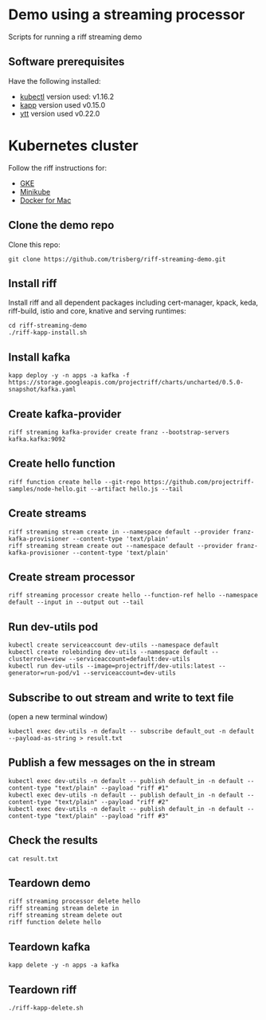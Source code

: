 # Demo using a streaming processor
Scripts for running a riff streaming demo

## Software prerequisites

Have the following installed:

- [kubectl](https://kubernetes.io/docs/tasks/tools/install-kubectl/) version used: v1.16.2
- [kapp](https://github.com/k14s/kapp#kapp) version used v0.15.0
- [ytt](https://github.com/k14s/ytt#ytt-yaml-templating-tool) version used v0.22.0

# Kubernetes cluster

Follow the riff instructions for:

- [GKE](https://projectriff.io/docs/v0.4/getting-started/gke)
- [Minikube](https://projectriff.io/docs/v0.4/getting-started/minikube)
- [Docker for Mac](https://projectriff.io/docs/v0.4/getting-started/docker-for-mac)

## Clone the demo repo

Clone this repo:

```
git clone https://github.com/trisberg/riff-streaming-demo.git
```

## Install riff

Install riff and all dependent packages including cert-manager, kpack, keda, riff-build, istio and core, knative and serving runtimes:

```
cd riff-streaming-demo
./riff-kapp-install.sh
```

## Install kafka

```
kapp deploy -y -n apps -a kafka -f https://storage.googleapis.com/projectriff/charts/uncharted/0.5.0-snapshot/kafka.yaml
```

## Create kafka-provider

```
riff streaming kafka-provider create franz --bootstrap-servers kafka.kafka:9092
```

## Create hello function

```
riff function create hello --git-repo https://github.com/projectriff-samples/node-hello.git --artifact hello.js --tail
```

## Create streams

```
riff streaming stream create in --namespace default --provider franz-kafka-provisioner --content-type 'text/plain'
riff streaming stream create out --namespace default --provider franz-kafka-provisioner --content-type 'text/plain'
```

## Create stream processor

```
riff streaming processor create hello --function-ref hello --namespace default --input in --output out --tail
```

## Run dev-utils pod

```
kubectl create serviceaccount dev-utils --namespace default
kubectl create rolebinding dev-utils --namespace default --clusterrole=view --serviceaccount=default:dev-utils
kubectl run dev-utils --image=projectriff/dev-utils:latest --generator=run-pod/v1 --serviceaccount=dev-utils
```

## Subscribe to out stream and write to text file

(open a new terminal window)

```
kubectl exec dev-utils -n default -- subscribe default_out -n default --payload-as-string > result.txt
```

## Publish a few messages on the in stream

```
kubectl exec dev-utils -n default -- publish default_in -n default --content-type "text/plain" --payload "riff #1"
kubectl exec dev-utils -n default -- publish default_in -n default --content-type "text/plain" --payload "riff #2"
kubectl exec dev-utils -n default -- publish default_in -n default --content-type "text/plain" --payload "riff #3"
```

## Check the results

```
cat result.txt
```

## Teardown demo

```
riff streaming processor delete hello
riff streaming stream delete in
riff streaming stream delete out
riff function delete hello
```

## Teardown kafka

```
kapp delete -y -n apps -a kafka
```

## Teardown riff

```
./riff-kapp-delete.sh
```
